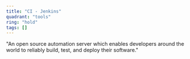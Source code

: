 ```yaml
---
title: "CI - Jenkins"
quadrant: "tools"
ring: "hold"
tags: []
---
```


"An open source automation server which enables developers around the world to reliably build, test, and deploy their software."

